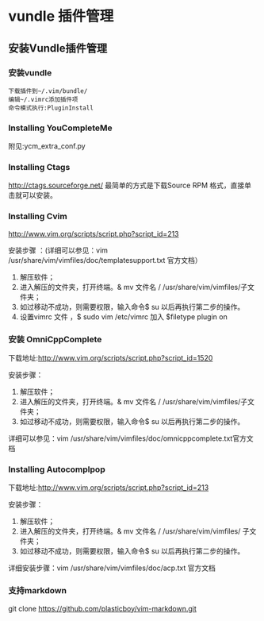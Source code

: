# vundle 插件管理

## 安装Vundle插件管理
### 安装vundle
```
下载插件到~/.vim/bundle/
编辑~/.vimrc添加插件项
命令模式执行:PluginInstall
```
### Installing YouCompleteMe
附见:ycm_extra_conf.py

### Installing Ctags
http://ctags.sourceforge.net/
最简单的方式是下载Source RPM 格式，直接单击就可以安装。

### Installing Cvim
http://www.vim.org/scripts/script.php?script_id=213

安装步骤 ：(详细可以参见：vim /usr/share/vim/vimfiles/doc/templatesupport.txt 官方文档）
1. 解压软件；
2. 进入解压的文件夹，打开终端。& mv 文件名 / /usr/share/vim/vimfiles/子文件夹；
3. 如过移动不成功，则需要权限，输入命令$ su 以后再执行第二步的操作。
4. 设置vimrc 文件 ，$ sudo vim /etc/vimrc 加入 $filetype plugin on

### 安装 OmniCppComplete
下载地址:http://www.vim.org/scripts/script.php?script_id=1520

安装步骤：
1. 解压软件；
2. 进入解压的文件夹，打开终端。& mv 文件名 / /usr/share/vim/vimfiles/子文件夹；
3. 如过移动不成功，则需要权限，输入命令$ su 以后再执行第二步的操作。

详细可以参见：vim /usr/share/vim/vimfiles/doc/omnicppcomplete.txt官方文档

### Installing Autocomplpop
下载地址:http://www.vim.org/scripts/script.php?script_id=213

安装步骤：
1. 解压软件；
2. 进入解压的文件夹，打开终端。& mv 文件名 / /usr/share/vim/vimfiles/ 子文件夹；
3. 如过移动不成功，则需要权限，输入命令$ su 以后再执行第二步的操作。

详细安装步骤：vim  /usr/share/vim/vimfiles/doc/acp.txt 官方文档

### 支持markdown
git clone https://github.com/plasticboy/vim-markdown.git

